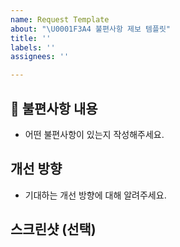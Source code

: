 ```yaml
---
name: Request Template
about: "\U0001F3A4 불편사항 제보 템플릿"
title: ''
labels: ''
assignees: ''

---
```


## 🎤 불편사항 내용 

- 어떤 불편사항이 있는지 작성해주세요.

## 개선 방향

- 기대하는 개선 방향에 대해 알려주세요.

## 스크린샷 (선택)
